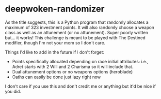 # deepwoken-randomizer

As the title suggests, this is a Python program that randomly allocates a maximum of 323 investment points. It will also randomly choose a weapon class as well as an attunement (or no attunement). Super poorly written but... it works! This challenge is meant to be played with The Destined modifier, though I'm not your mom so I don't care. 

Things I'd like to add in the future if I don't forget:
- Points specifically allocated depending on race initial attributes: i.e., Adret starts with 2 Will and 2 Charisma so it will include that.
- Dual attunement options or no weapons options (heroblade)
- Oaths can easily be done just lazy right now

I don't care if you use this and don't credit me or anything but it'd be nice if you did. 
